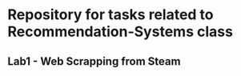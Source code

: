 # Repository for tasks related to Recommendation-Systems class 

## Lab1 - Web Scrapping from Steam
